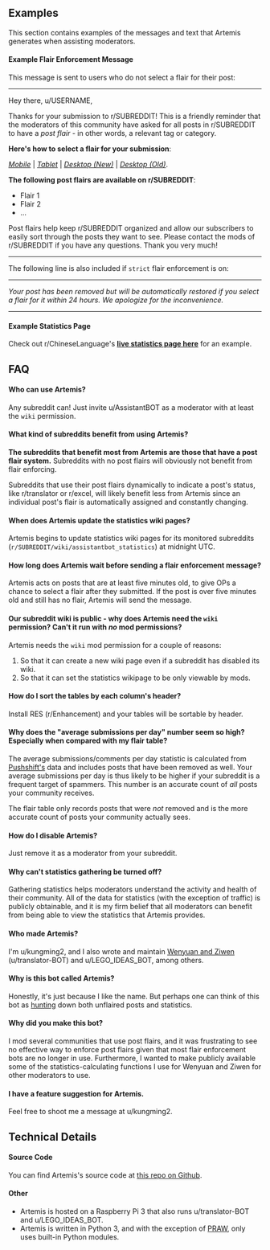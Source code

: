 ## Examples

This section contains examples of the messages and text that Artemis generates when assisting moderators.

#### Example Flair Enforcement Message

This message is sent to users who do not select a flair for their post:

---

Hey there, u/USERNAME,
    
Thanks for your submission to r/SUBREDDIT! This is a friendly reminder that the moderators of this community have asked for all posts in r/SUBREDDIT to have a *post flair* - in other words, a relevant tag or category. 
    
**Here's how to select a flair for your submission**: 
    
*[Mobile](https://i.imgur.com/q9OIOaU.gifv)* | *[Tablet](https://i.imgur.com/I35qWPZ.gifv)* | *[Desktop (New)](https://i.imgur.com/AAjN8en.gifv)* | *[Desktop (Old)](https://i.imgur.com/RmZr6Cv.gifv)*.
    
**The following post flairs are available on r/SUBREDDIT**:
    
    
* Flair 1
* Flair 2
* ...
        
     
Post flairs help keep r/SUBREDDIT organized and allow our subscribers to easily sort through the posts they want to see. Please contact the mods of r/SUBREDDIT if you have any questions. Thank you very much!

---

The following line is also included if `strict` flair enforcement is on:

---

*Your post has been removed but will be automatically restored if you select a flair for it within 24 hours. We apologize for the inconvenience.*

---

#### Example Statistics Page

Check out r/ChineseLanguage's **[live statistics page here](https://www.reddit.com/r/chineselanguage/wiki/assistantbot_statistics)** for an example.

## FAQ

#### Who can use Artemis?

Any subreddit can! Just invite u/AssistantBOT as a moderator with at least the `wiki` permission.

#### What kind of subreddits benefit from using Artemis?

**The subreddits that benefit most from Artemis are those that have a post flair system.** Subreddits with no post flairs will obviously not benefit from flair enforcing.

Subreddits that use their post flairs dynamically to indicate a post's status, like r/translator or r/excel, will likely benefit less from Artemis since an individual post's flair is automatically assigned and constantly changing.

#### When does Artemis update the statistics wiki pages?

Artemis begins to update statistics wiki pages for its monitored subreddits (`r/SUBREDDIT/wiki/assistantbot_statistics`) at midnight UTC.

#### How long does Artemis wait before sending a flair enforcement message?

Artemis acts on posts that are at least five minutes old, to give OPs a chance to select a flair after they submitted. If the post is over five minutes old and still has no flair, Artemis will send the message.

#### Our subreddit wiki is public - why does Artemis need the `wiki` permission? Can't it run with *no* mod permissions?

Artemis needs the `wiki` mod permission for a couple of reasons:

1. So that it can create a new wiki page even if a subreddit has disabled its wiki.
2. So that it can set the statistics wikipage to be only viewable by mods.

#### How do I sort the tables by each column's header?

Install RES (r/Enhancement) and your tables will be sortable by header.

#### Why does the "average submissions per day" number seem so high? Especially when compared with my flair table?

The average submissions/comments per day statistic is calculated from [Pushshift's](https://pushshift.io/) data and includes posts that have been removed as well. Your average submissions per day is thus likely to be higher if your subreddit is a frequent target of spammers. This number is an accurate count of *all* posts your community receives.

The flair table only records posts that were *not* removed and is the more accurate count of posts your community actually sees.

#### How do I disable Artemis?

Just remove it as a moderator from your subreddit. 

#### Why can't statistics gathering be turned off?

Gathering statistics helps moderators understand the activity and health of their community. All of the data for statistics (with the exception of traffic) is publicly obtainable, and it is my firm belief that all moderators can benefit from being able to view the statistics that Artemis provides.

#### Who made Artemis?

I'm u/kungming2, and I also wrote and maintain [Wenyuan and Ziwen](https://www.reddit.com/r/translatorbot/) (u/translator-BOT) and u/LEGO_IDEAS_BOT, among others.

#### Why is this bot called Artemis?

Honestly, it's just because I like the name. But perhaps one can think of this bot as [hunting](https://en.wikipedia.org/wiki/Artemis) down both unflaired posts and statistics.

#### Why did you make this bot?

I mod several communities that use post flairs, and it was frustrating to see no effective way to enforce post flairs given that most flair enforcement bots are no longer in use. Furthermore, I wanted to make publicly available some of the statistics-calculating functions I use for Wenyuan and Ziwen for other  moderators to use.  

#### I have a feature suggestion for Artemis.

Feel free to shoot me a message at u/kungming2.

## Technical Details

#### Source Code

You can find Artemis's source code at [this repo on Github](https://github.com/kungming2/AssistantBOT).

#### Other

* Artemis is hosted on a Raspberry Pi 3 that also runs u/translator-BOT and u/LEGO_IDEAS_BOT.
* Artemis is written in Python 3, and with the exception of [PRAW](https://praw.readthedocs.io/en/latest/index.html), only uses built-in Python modules.
